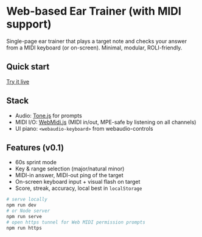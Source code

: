 # Web-based Ear Trainer (with MIDI support)

Single-page ear trainer that plays a target note and checks your answer from a MIDI keyboard (or on-screen). Minimal, modular, ROLI-friendly.

## Quick start
[Try it live](https://erikdebruijn.github.io/ear-trainer/)

## Stack
- Audio: [Tone.js] for prompts
- MIDI I/O: [WebMidi.js] (MIDI in/out, MPE-safe by listening on all channels)
- UI piano: `<webaudio-keyboard>` from webaudio-controls

[Tone.js]: https://tonejs.github.io/
[WebMidi.js]: https://webmidijs.org/docs/getting-started/basics
[webaudio-controls keyboard]: https://g200kg.github.io/webaudio-controls/docs/detailspecs.html

## Features (v0.1)
- 60s sprint mode
- Key & range selection (major/natural minor)
- MIDI-in answer, MIDI-out ping of the target
- On-screen keyboard input + visual flash on target
- Score, streak, accuracy, local best in `localStorage`

```bash
# serve locally
npm run dev
# or Node server
npm run serve
# open https tunnel for Web MIDI permission prompts
npm run https